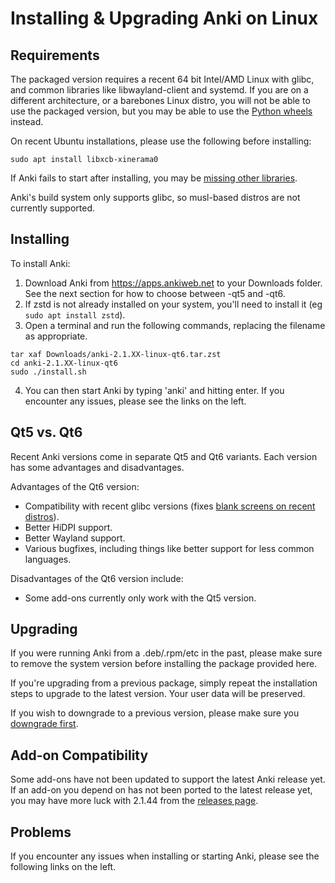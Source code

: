 # Installing & Upgrading Anki on Linux

<!-- toc -->

## Requirements

The packaged version requires a recent 64 bit Intel/AMD Linux with glibc, and common
libraries like libwayland-client and systemd. If you are on a different
architecture, or a barebones Linux distro, you will not be able to use the
packaged version, but you may be able to use the [Python
wheels](https://betas.ankiweb.net/#via-pypipip)
instead.

On recent Ubuntu installations, please use the following before
installing:

```shell
sudo apt install libxcb-xinerama0
```

If Anki fails to start after installing, you may be [missing other libraries](./missing-libraries.md).

Anki's build system only supports glibc, so musl-based distros are not currently supported.

## Installing

To install Anki:

1. Download Anki from <https://apps.ankiweb.net> to your Downloads folder. See the next section
   for how to choose between -qt5 and -qt6.
2. If zstd is not already installed on your system, you'll need to install it (eg `sudo apt install zstd`).
3. Open a terminal and run the following commands, replacing the filename as appropriate.

```shell
tar xaf Downloads/anki-2.1.XX-linux-qt6.tar.zst
cd anki-2.1.XX-linux-qt6
sudo ./install.sh
```

4. You can then start Anki by typing 'anki' and hitting enter. If you encounter
   any issues, please see the links on the left.

## Qt5 vs. Qt6

Recent Anki versions come in separate Qt5 and Qt6 variants. Each version
has some advantages and disadvantages.

Advantages of the Qt6 version:

- Compatibility with recent glibc versions (fixes [blank screens on recent distros](./blank-window.md)).
- Better HiDPI support.
- Better Wayland support.
- Various bugfixes, including things like better support for less common languages.

Disadvantages of the Qt6 version include:

- Some add-ons currently only work with the Qt5 version.

## Upgrading

If you were running Anki from a .deb/.rpm/etc in the past, please make
sure to remove the system version before installing the package
provided here.

If you're upgrading from a previous package, simply repeat the
installation steps to upgrade to the latest version. Your user data
will be preserved.

If you wish to downgrade to a previous version, please make sure you
[downgrade first](http://changes.ankiweb.net).

## Add-on Compatibility

Some add-ons have not been updated to support the latest Anki release yet. If an
add-on you depend on has not been ported to the latest release yet, you may have
more luck with 2.1.44 from the [releases
page](https://github.com/ankitects/anki/releases).

## Problems

If you encounter any issues when installing or starting Anki, please see the
following links on the left.
